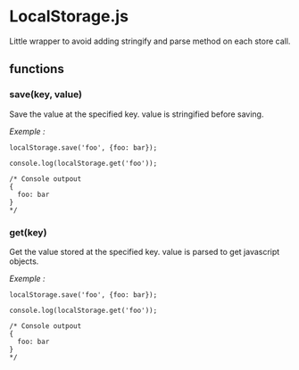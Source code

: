 # LocalStorage.js

Little wrapper to avoid adding stringify and parse method on each store call.

## functions

### save(key, value)

Save the value at the specified key. value is stringified before saving.

_Exemple :_

	localStorage.save('foo', {foo: bar});

	console.log(localStorage.get('foo'));

	/* Console outpout
	{
	  foo: bar
	}
	*/

### get(key)

Get the value stored at the specified key. value is parsed to get javascript objects.

_Exemple :_

	localStorage.save('foo', {foo: bar});

	console.log(localStorage.get('foo'));

	/* Console outpout
	{
	  foo: bar
	}
	*/